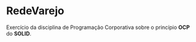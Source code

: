# RedeVarejo

Exercício da disciplina de Programação Corporativa sobre o princípio **OCP** do **SOLID**.